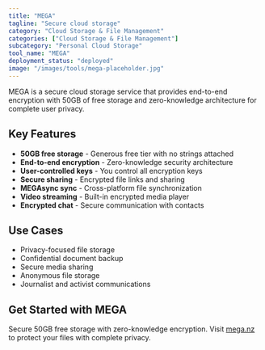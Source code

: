 ```yaml
---
title: "MEGA"
tagline: "Secure cloud storage"
category: "Cloud Storage & File Management"
categories: ["Cloud Storage & File Management"]
subcategory: "Personal Cloud Storage"
tool_name: "MEGA"
deployment_status: "deployed"
image: "/images/tools/mega-placeholder.jpg"
---
```

MEGA is a secure cloud storage service that provides end-to-end encryption with 50GB of free storage and zero-knowledge architecture for complete user privacy.

## Key Features

- **50GB free storage** - Generous free tier with no strings attached
- **End-to-end encryption** - Zero-knowledge security architecture
- **User-controlled keys** - You control all encryption keys
- **Secure sharing** - Encrypted file links and sharing
- **MEGAsync sync** - Cross-platform file synchronization
- **Video streaming** - Built-in encrypted media player
- **Encrypted chat** - Secure communication with contacts

## Use Cases

- Privacy-focused file storage
- Confidential document backup
- Secure media sharing
- Anonymous file storage
- Journalist and activist communications

## Get Started with MEGA

Secure 50GB free storage with zero-knowledge encryption. Visit [mega.nz](https://mega.nz) to protect your files with complete privacy.